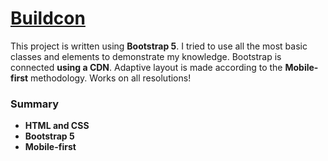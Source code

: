 [Buildcon](https://henry128bit.github.io/Bootstrap-5-project/)
=====================
This project is written using **Bootstrap 5**. I tried to use all the most basic classes and elements to demonstrate my knowledge. Bootstrap is connected **using a CDN**. Adaptive layout is made according to the **Mobile-first** methodology. Works on all resolutions!

### Summary
* **HTML and CSS**
* **Bootstrap 5**
* **Mobile-first**
